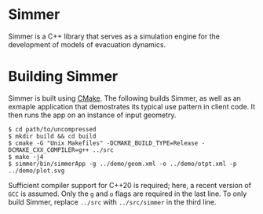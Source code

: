 
Simmer
======

Simmer is a C++ library that serves as a simulation engine for the development of models of evacuation dynamics.

Building Simmer
===============

Simmer is built using [CMake](https://www.cmake.org/). The following builds Simmer, as well as an exmaple application that demostrates its typical use pattern in client code. It then runs the app on an instance of input geometry.

	$ cd path/to/uncompressed
	$ mkdir build && cd build
	$ cmake -G "Unix Makefiles" -DCMAKE_BUILD_TYPE=Release -DCMAKE_CXX_COMPILER=g++ ../src
	$ make -j4
	$ simmer/bin/simmerApp -g ../demo/geom.xml -o ../demo/otpt.xml -p ../demo/plot.svg

Sufficient compiler support for C++20 is required; here, a recent version of `GCC` is assumed. Only the `g` and `o` flags are required in the last line. To only build Simmer, replace `../src` with `../src/simmer` in the third line.

